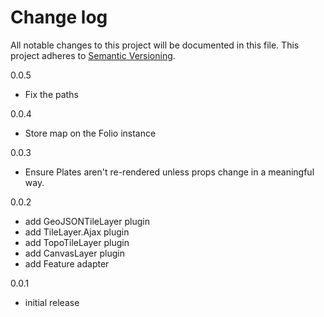 # Change log

All notable changes to this project will be documented in this file.
This project adheres to [Semantic Versioning](http://semver.org/).

0.0.5
  * Fix the paths
  
0.0.4
  * Store map on the Folio instance

0.0.3
  * Ensure Plates aren't re-rendered unless props change in a meaningful way.

0.0.2
  * add GeoJSONTileLayer plugin
  * add TileLayer.Ajax plugin
  * add TopoTileLayer plugin
  * add CanvasLayer plugin
  * add Feature adapter

0.0.1
  * initial release